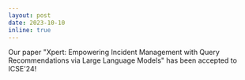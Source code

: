 ```yaml
---
layout: post
date: 2023-10-10
inline: true
---
```


Our paper "Xpert: Empowering Incident Management with Query Recommendations via Large Language Models" has been accepted to ICSE'24!
